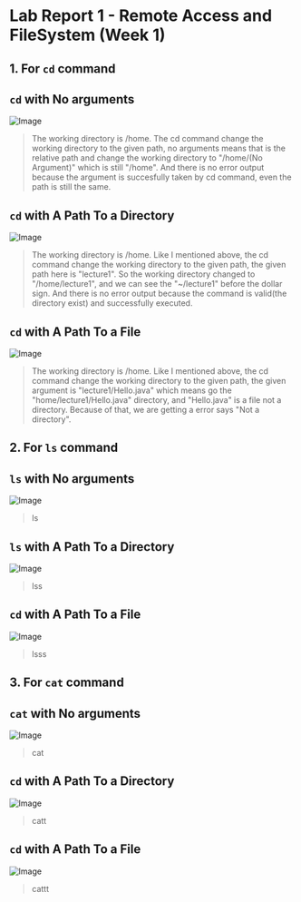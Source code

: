 # Lab Report 1 - Remote Access and FileSystem (Week 1)
## 1. For `cd` command

**`cd` with No arguments**
---
![Image](1.cd(NoArgument).png)
> The working directory is /home. The cd command change the working directory to the given path, no arguments means that is the relative path and change the working directory to "/home/(No Argument)" which is still "/home". And there is no error output because the argument is succesfully taken by cd command, even the path is still the same.

**`cd` with A Path To a Directory**
---
![Image](2.cd(PathDirectory).png)
> The working directory is /home. Like I mentioned above, the cd command change the working directory to the given path, the given path here is "lecture1". So the working directory changed to "/home/lecture1", and we can see the "~/lecture1" before the dollar sign. And there is no error output because the command is valid(the directory exist) and successfully executed.

**`cd` with A Path To a File**
---
![Image](3.cd(PathFile).png)
> The working directory is /home. Like I mentioned above, the cd command change the working directory to the given path, the given argument is "lecture1/Hello.java" which means go the "home/lecture1/Hello.java" directory, and "Hello.java" is a file not a directory. Because of that, we are getting a error says "Not a directory".


## 2. For `ls` command

**`ls` with No arguments**
---
![Image](4.ls(NoArgument).png)
> ls

**`ls` with A Path To a Directory**
---
![Image](5.ls(PathDirectory).png)
> lss

**`cd` with A Path To a File**
---
![Image](6.ls(PathFile).png)
> lsss


## 3. For `cat` command

**`cat` with No arguments**
---
![Image](7.cat(NoArgument).png)
> cat

**`cd` with A Path To a Directory**
---
![Image](8.cat(PathDirectory).png)
> catt

**`cd` with A Path To a File**
---
![Image](9.cat(PathFile).png)
> cattt
